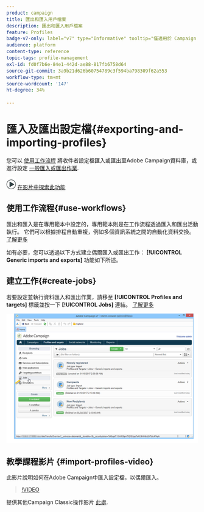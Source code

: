```yaml
---
product: campaign
title: 匯出和匯入用戶檔案
description: 匯出和匯入用戶檔案
feature: Profiles
badge-v7-only: label="v7" type="Informative" tooltip="僅適用於 Campaign Classic v7"
audience: platform
content-type: reference
topic-tags: profile-management
exl-id: fd0f7b6e-84e1-442d-ae88-817fb6758d64
source-git-commit: 3a9b21d626b60754789c3f594ba798309f62a553
workflow-type: tm+mt
source-wordcount: '147'
ht-degree: 34%

---
```


# 匯入及匯出設定檔{#exporting-and-importing-profiles}



您可以 [使用工作流程](#use-workflows) 將收件者設定檔匯入或匯出至Adobe Campaign資料庫，或進行設定 [一般匯入或匯出作業](#create-jobs).

![](assets/do-not-localize/how-to-video.png) [在影片中探索此功能](#import-profiles-video)

## 使用工作流程{#use-workflows}

匯出和匯入是在專用範本中設定的，專用範本則是在工作流程透過匯入和匯出活動執行。 它們可以根據排程自動重複，例如多個資訊系統之間的自動化資料交換。[了解更多](../../platform/using/import-export-workflows.md#best-practices-when-importing-data)

如有必要，您可以透過以下方式建立偶爾匯入或匯出工作： **[!UICONTROL Generic imports and exports]** 功能如下所述。

## 建立工作{#create-jobs}

若要設定並執行資料匯入和匯出作業，請移至 **[!UICONTROL Profiles and targets]** 標籤並按一下 **[!UICONTROL Jobs]** 連結。 [了解更多](../../platform/using/about-generic-imports-exports.md)

![](assets/s_ncs_user_interface_import_link.png)


## 教學課程影片 {#import-profiles-video}

此影片說明如何在Adobe Campaign中匯入設定檔，以偶爾匯入。

>[!VIDEO](https://video.tv.adobe.com/v/25608?quality=12)

提供其他Campaign Classic操作影片 [此處](https://experienceleague.adobe.com/docs/campaign-classic-learn/tutorials/overview.html?lang=zh-Hant).
